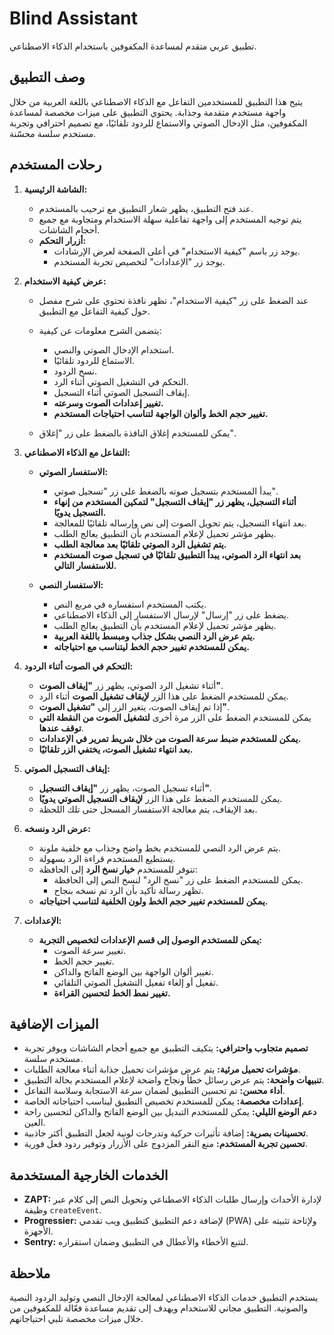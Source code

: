 # Blind Assistant

تطبيق عربي متقدم لمساعدة المكفوفين باستخدام الذكاء الاصطناعي.

## وصف التطبيق

يتيح هذا التطبيق للمستخدمين التفاعل مع الذكاء الاصطناعي باللغة العربية من خلال واجهة مستخدم متقدمة وجذابة. يحتوي التطبيق على ميزات مخصصة لمساعدة المكفوفين، مثل الإدخال الصوتي والاستماع للردود تلقائيًا، مع تصميم احترافي وتجربة مستخدم سلسة محسّنة.

## رحلات المستخدم

1. **الشاشة الرئيسية:**

   - عند فتح التطبيق، يظهر شعار التطبيق مع ترحيب بالمستخدم.
   - يتم توجيه المستخدم إلى واجهة تفاعلية سهلة الاستخدام ومتجاوبة مع جميع أحجام الشاشات.
   - **أزرار التحكم:**
     - يوجد زر باسم "كيفية الاستخدام" في أعلى الصفحة لعرض الإرشادات.
     - يوجد زر "الإعدادات" لتخصيص تجربة المستخدم.

2. **عرض كيفية الاستخدام:**

   - عند الضغط على زر "كيفية الاستخدام"، تظهر نافذة تحتوي على شرح مفصل حول كيفية التفاعل مع التطبيق.
   - يتضمن الشرح معلومات عن كيفية:

     - استخدام الإدخال الصوتي والنصي.
     - الاستماع للردود تلقائيًا.
     - نسخ الردود.
     - التحكم في التشغيل الصوتي أثناء الرد.
     - إيقاف التسجيل الصوتي أثناء التسجيل.
     - **تغيير إعدادات الصوت وسرعته.**
     - **تغيير حجم الخط وألوان الواجهة لتناسب احتياجات المستخدم.**

   - يمكن للمستخدم إغلاق النافذة بالضغط على زر "إغلاق".

3. **التفاعل مع الذكاء الاصطناعي:**

   - **الاستفسار الصوتي:**
     - يبدأ المستخدم بتسجيل صوته بالضغط على زر "تسجيل صوتي".
     - **أثناء التسجيل، يظهر زر "إيقاف التسجيل" لتمكين المستخدم من إنهاء التسجيل يدويًا.**
     - بعد انتهاء التسجيل، يتم تحويل الصوت إلى نص وإرساله تلقائيًا للمعالجة.
     - يظهر مؤشر تحميل لإعلام المستخدم بأن التطبيق يعالج الطلب.
     - **يتم تشغيل الرد الصوتي تلقائيًا بعد معالجة الطلب.**
     - **بعد انتهاء الرد الصوتي، يبدأ التطبيق تلقائيًا في تسجيل صوت المستخدم للاستفسار التالي.**

   - **الاستفسار النصي:**
     - يكتب المستخدم استفساره في مربع النص.
     - يضغط على زر "إرسال" لإرسال الاستفسار إلى الذكاء الاصطناعي.
     - يظهر مؤشر تحميل لإعلام المستخدم بأن التطبيق يعالج الطلب.
     - **يتم عرض الرد النصي بشكل جذاب ومبسط باللغة العربية.**
     - **يمكن للمستخدم تغيير حجم الخط ليتناسب مع احتياجاته.**

4. **التحكم في الصوت أثناء الردود:**

   - أثناء تشغيل الرد الصوتي، يظهر زر **"إيقاف الصوت"**.
   - يمكن للمستخدم الضغط على هذا الزر **لإيقاف تشغيل الصوت** أثناء الرد.
   - إذا تم إيقاف الصوت، يتغير الزر إلى **"تشغيل الصوت"**.
   - يمكن للمستخدم الضغط على الزر مرة أخرى **لتشغيل الصوت من النقطة التي توقف عندها**.
   - **يمكن للمستخدم ضبط سرعة الصوت من خلال شريط تمرير في الإعدادات.**
   - **بعد انتهاء تشغيل الصوت، يختفي الزر تلقائيًا.**

5. **إيقاف التسجيل الصوتي:**

   - أثناء تسجيل الصوت، يظهر زر **"إيقاف التسجيل"**.
   - يمكن للمستخدم الضغط على هذا الزر **لإيقاف التسجيل الصوتي يدويًا**.
   - بعد الإيقاف، يتم معالجة الاستفسار المسجل حتى تلك اللحظة.

6. **عرض الرد ونسخه:**

   - يتم عرض الرد النصي للمستخدم بخط واضح وجذاب مع خلفية ملونة.
   - يستطيع المستخدم قراءة الرد بسهولة.
   - تتوفر للمستخدم **خيار نسخ الرد** إلى الحافظة:
     - يمكن للمستخدم الضغط على زر "نسخ الرد" لنسخ النص إلى الحافظة.
     - تظهر رسالة تأكيد بأن الرد تم نسخه بنجاح.
   - **يمكن للمستخدم تغيير حجم الخط ولون الخلفية لتناسب احتياجاته.**

7. **الإعدادات:**

   - **يمكن للمستخدم الوصول إلى قسم الإعدادات لتخصيص التجربة:**
     - تغيير سرعة الصوت.
     - تغيير حجم الخط.
     - تغيير ألوان الواجهة بين الوضع الفاتح والداكن.
     - تفعيل أو إلغاء تفعيل التشغيل الصوتي التلقائي.
     - **تغيير نمط الخط لتحسين القراءة.**

## الميزات الإضافية

- **تصميم متجاوب واحترافي:** يتكيف التطبيق مع جميع أحجام الشاشات ويوفر تجربة مستخدم سلسة.
- **مؤشرات تحميل مرئية:** يتم عرض مؤشرات تحميل جذابة أثناء معالجة الطلبات.
- **تنبيهات واضحة:** يتم عرض رسائل خطأ ونجاح واضحة لإعلام المستخدم بحالة التطبيق.
- **أداء محسن:** تم تحسين التطبيق لضمان سرعة الاستجابة وسلاسة التفاعل.
- **إعدادات مخصصة:** يمكن للمستخدم تخصيص التطبيق ليناسب احتياجاته الخاصة.
- **دعم الوضع الليلي:** يمكن للمستخدم التبديل بين الوضع الفاتح والداكن لتحسين راحة العين.
- **تحسينات بصرية:** إضافة تأثيرات حركية وتدرجات لونية لجعل التطبيق أكثر جاذبية.
- **تحسين تجربة المستخدم:** منع النقر المزدوج على الأزرار وتوفير ردود فعل فورية.

## الخدمات الخارجية المستخدمة

- **ZAPT:** لإدارة الأحداث وإرسال طلبات الذكاء الاصطناعي وتحويل النص إلى كلام عبر وظيفة `createEvent`.
- **Progressier:** لإضافة دعم التطبيق كتطبيق ويب تقدمي (PWA) ولإتاحة تثبيته على الأجهزة.
- **Sentry:** لتتبع الأخطاء والأعطال في التطبيق وضمان استقراره.

## ملاحظة

يستخدم التطبيق خدمات الذكاء الاصطناعي لمعالجة الإدخال النصي وتوليد الردود النصية والصوتية. التطبيق مجاني للاستخدام ويهدف إلى تقديم مساعدة فعّالة للمكفوفين من خلال ميزات مخصصة تلبي احتياجاتهم.